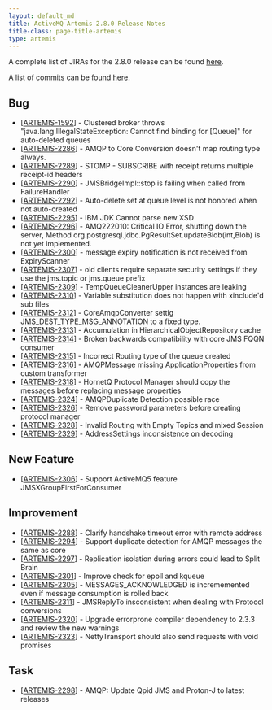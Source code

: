 ```yaml
---
layout: default_md
title: ActiveMQ Artemis 2.8.0 Release Notes
title-class: page-title-artemis
type: artemis
---
```


A complete list of JIRAs for the 2.8.0 release can be found [here](https://issues.apache.org/jira/secure/ReleaseNote.jspa?projectId=12315920&version=12345169).

A list of commits can be found [here](commit-report-2.8.0).

## Bug

*   [[ARTEMIS-1592](https://issues.apache.org/jira/browse/ARTEMIS-1592)] - Clustered broker throws "java.lang.IllegalStateException: Cannot find binding for [Queue]" for auto-deleted queues
*   [[ARTEMIS-2286](https://issues.apache.org/jira/browse/ARTEMIS-2286)] - AMQP to Core Conversion doesn't map routing type always.
*   [[ARTEMIS-2289](https://issues.apache.org/jira/browse/ARTEMIS-2289)] - STOMP - SUBSCRIBE with receipt returns multiple receipt-id headers
*   [[ARTEMIS-2290](https://issues.apache.org/jira/browse/ARTEMIS-2290)] - JMSBridgeImpl::stop is failing when called from FailureHandler
*   [[ARTEMIS-2292](https://issues.apache.org/jira/browse/ARTEMIS-2292)] - Auto-delete set at queue level is not honored when not auto-created
*   [[ARTEMIS-2295](https://issues.apache.org/jira/browse/ARTEMIS-2295)] - IBM JDK Cannot parse new XSD
*   [[ARTEMIS-2296](https://issues.apache.org/jira/browse/ARTEMIS-2296)] - AMQ222010: Critical IO Error, shutting down the server, Method org.postgresql.jdbc.PgResultSet.updateBlob(int,Blob) is not yet implemented.
*   [[ARTEMIS-2300](https://issues.apache.org/jira/browse/ARTEMIS-2300)] - message expiry notification is not received from ExpiryScanner
*   [[ARTEMIS-2307](https://issues.apache.org/jira/browse/ARTEMIS-2307)] - old clients require separate security settings if they use the jms.topic or jms.queue prefix
*   [[ARTEMIS-2309](https://issues.apache.org/jira/browse/ARTEMIS-2309)] - TempQueueCleanerUpper instances are leaking
*   [[ARTEMIS-2310](https://issues.apache.org/jira/browse/ARTEMIS-2310)] - Variable substitution does not happen with xinclude'd sub files
*   [[ARTEMIS-2312](https://issues.apache.org/jira/browse/ARTEMIS-2312)] - CoreAmqpConverter settig JMS_DEST_TYPE_MSG_ANNOTATION to a fixed type.
*   [[ARTEMIS-2313](https://issues.apache.org/jira/browse/ARTEMIS-2313)] - Accumulation in HierarchicalObjectRepository cache
*   [[ARTEMIS-2314](https://issues.apache.org/jira/browse/ARTEMIS-2314)] - Broken backwards compatibility with core JMS FQQN consumer
*   [[ARTEMIS-2315](https://issues.apache.org/jira/browse/ARTEMIS-2315)] - Incorrect Routing type of the queue created
*   [[ARTEMIS-2316](https://issues.apache.org/jira/browse/ARTEMIS-2316)] - AMQPMessage missing ApplicationProperties from custom transformer
*   [[ARTEMIS-2318](https://issues.apache.org/jira/browse/ARTEMIS-2318)] - HornetQ Protocol Manager should copy the messages before replacing message properties
*   [[ARTEMIS-2324](https://issues.apache.org/jira/browse/ARTEMIS-2324)] - AMQPDuplicate Detection possible race
*   [[ARTEMIS-2326](https://issues.apache.org/jira/browse/ARTEMIS-2326)] - Remove password parameters before creating protocol manager
*   [[ARTEMIS-2328](https://issues.apache.org/jira/browse/ARTEMIS-2328)] - Invalid Routing with Empty Topics and mixed Session
*   [[ARTEMIS-2329](https://issues.apache.org/jira/browse/ARTEMIS-2329)] - AddressSettings inconsistence on decoding

## New Feature

*   [[ARTEMIS-2306](https://issues.apache.org/jira/browse/ARTEMIS-2306)] - Support ActiveMQ5 feature JMSXGroupFirstForConsumer

## Improvement

*   [[ARTEMIS-2288](https://issues.apache.org/jira/browse/ARTEMIS-2288)] - Clarify handshake timeout error with remote address
*   [[ARTEMIS-2294](https://issues.apache.org/jira/browse/ARTEMIS-2294)] - Support duplicate detection for AMQP messages the same as core
*   [[ARTEMIS-2297](https://issues.apache.org/jira/browse/ARTEMIS-2297)] - Replication isolation during errors could lead to Split Brain
*   [[ARTEMIS-2301](https://issues.apache.org/jira/browse/ARTEMIS-2301)] - Improve check for epoll and kqueue
*   [[ARTEMIS-2305](https://issues.apache.org/jira/browse/ARTEMIS-2305)] - MESSAGES_ACKNOWLEDGED is incrememented even if message consumption is rolled back
*   [[ARTEMIS-2311](https://issues.apache.org/jira/browse/ARTEMIS-2311)] - JMSReplyTo insconsistent when dealing with Protocol conversions
*   [[ARTEMIS-2320](https://issues.apache.org/jira/browse/ARTEMIS-2320)] - Upgrade errorprone compiler dependency to 2.3.3 and review the new warnings
*   [[ARTEMIS-2323](https://issues.apache.org/jira/browse/ARTEMIS-2323)] - NettyTransport should also send requests with void promises

## Task

*   [[ARTEMIS-2298](https://issues.apache.org/jira/browse/ARTEMIS-2298)] - AMQP: Update Qpid JMS and Proton-J to latest releases